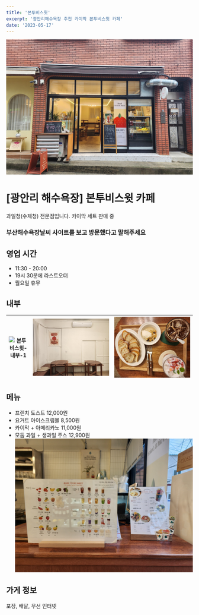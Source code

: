 ```yaml
---
title: '본투비스윗'
excerpt: '광안리해수욕장 추천 카이막 본투비스윗 카페'
date: '2023-05-17'
---
```

![본투비스윗-전경](https://raw.githubusercontent.com/BeachStory/beach-weather-post/main/%EA%B4%91%EC%95%88%EB%A6%AC/%EB%B3%B8%ED%88%AC%EB%B9%84%EC%8A%A4%EC%9C%97/%E1%84%87%E1%85%A9%E1%86%AB%E1%84%90%E1%85%AE%E1%84%87%E1%85%B5%E1%84%89%E1%85%B3%E1%84%8B%E1%85%B1%E1%86%BA-%E1%84%8C%E1%85%A5%E1%86%AB%E1%84%80%E1%85%A7%E1%86%BC.jpeg)
# [광안리 해수욕장] 본투비스윗 카페
과일청(수제청) 전문점입니다.
카이막 세트 판매 중
### 부산해수욕장날씨 사이트를 보고 방문했다고 말해주세요

## 영업 시간
 - 11:30 - 20:00 
 - 19시 30분에 라스트오더
 - 월요일 휴무
## 내부

<img src="https://raw.githubusercontent.com/BeachStory/beach-weather-post/main/%EA%B4%91%EC%95%88%EB%A6%AC/%EB%B3%B8%ED%88%AC%EB%B9%84%EC%8A%A4%EC%9C%97/%E1%84%87%E1%85%A9%E1%86%AB%E1%84%90%E1%85%AE%E1%84%87%E1%85%B5%E1%84%89%E1%85%B3%E1%84%8B%E1%85%B1%E1%86%BA-%E1%84%82%E1%85%A2%E1%84%87%E1%85%AE-1.jpeg" width="100%" height="100%" alt="본투비스윗-내부-1">|<img src="https://raw.githubusercontent.com/BeachStory/beach-weather-post/main/%EA%B4%91%EC%95%88%EB%A6%AC/%EB%B3%B8%ED%88%AC%EB%B9%84%EC%8A%A4%EC%9C%97/%E1%84%87%E1%85%A9%E1%86%AB%E1%84%90%E1%85%AE%E1%84%87%E1%85%B5%E1%84%89%E1%85%B3%E1%84%8B%E1%85%B1%E1%86%BA-%E1%84%82%E1%85%A2%E1%84%87%E1%85%AE-2.jpeg" width="100%" height="100%" alt="본투비스윗-내부-2">|<img src="https://raw.githubusercontent.com/BeachStory/beach-weather-post/main/%EA%B4%91%EC%95%88%EB%A6%AC/%EB%B3%B8%ED%88%AC%EB%B9%84%EC%8A%A4%EC%9C%97/%E1%84%87%E1%85%A9%E1%86%AB%E1%84%90%E1%85%AE%E1%84%87%E1%85%B5%E1%84%89%E1%85%B3%E1%84%8B%E1%85%B1%E1%86%BA-%E1%84%8F%E1%85%A1%E1%84%8B%E1%85%B5%E1%84%86%E1%85%A1%E1%86%A8.jpeg" width="100%" height="100%" alt="본투비스윗-내부-3">
---|---|---|

## 메뉴
- 프렌치 토스트 12,000원
- 요거트 아이스크림볼 8,500원
- 카이막 + 아메리카노 11,000원
- 모둠 과일 + 생과일 주스 12,900원
![본투비스윗 메뉴](https://raw.githubusercontent.com/BeachStory/beach-weather-post/main/%EA%B4%91%EC%95%88%EB%A6%AC/%EB%B3%B8%ED%88%AC%EB%B9%84%EC%8A%A4%EC%9C%97/%E1%84%87%E1%85%A9%E1%86%AB%E1%84%90%E1%85%AE%E1%84%87%E1%85%B5%E1%84%89%E1%85%B3%E1%84%8B%E1%85%B1%E1%86%BA-%E1%84%86%E1%85%A6%E1%84%82%E1%85%B2.jpeg)

## 가게 정보
포장, 배달, 무선 인터넷
